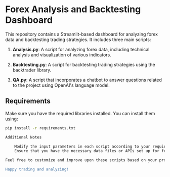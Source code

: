 # Forex Analysis and Backtesting Dashboard

This repository contains a Streamlit-based dashboard for analyzing forex data and backtesting trading strategies. It includes three main scripts:

1. **Analysis.py**: A script for analyzing forex data, including technical analysis and visualization of various indicators.

2. **Backtesting.py**: A script for backtesting trading strategies using the backtrader library.

3. **QA.py**: A script that incorporates a chatbot to answer questions related to the project using OpenAI's language model.

## Requirements

Make sure you have the required libraries installed. You can install them using:

```bash
pip install -r requirements.txt

Additional Notes

    Modify the input parameters in each script according to your requirements.
    Ensure that you have the necessary data files or APIs set up for fetching forex data.

Feel free to customize and improve upon these scripts based on your project's needs. If you encounter any issues or have suggestions for improvements, please create an issue in the repository.

Happy trading and analyzing!
